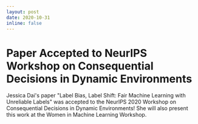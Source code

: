 ```yaml
---
layout: post
date: 2020-10-31
inline: false
---
```


# Paper Accepted to NeurIPS Workshop on Consequential Decisions in Dynamic Environments

Jessica Dai's paper "Label Bias, Label Shift: Fair Machine Learning with Unreliable Labels" was accepted to the NeurIPS 2020 Workshop on Consequential Decisions in Dynamic Environments! She will also present this work at the Women in Machine Learning Workshop.
